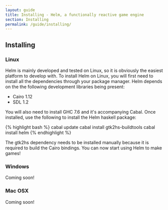 ```yaml
---
layout: guide
title: Installing - Helm, a functionally reactive game engine
section: Installing
permalink: /guide/installing/
---
```


## Installing

### Linux

Helm is mainly developed and tested on Linux, so it is obviously the easiest
platform to develop with. To install Helm on Linux, you will first need to
install all the dependencies through your package manager. Helm depends
on the the following development libraries being present:

* Cairo 1.12
* SDL 1.2

You will also need to install GHC 7.6 and it's accompanying Cabal. Once installed, use
the following to install the Helm haskell package:

{% highlight bash %}
cabal update
cabal install gtk2hs-buildtools
cabal install helm
{% endhighlight %}

The gtk2hs dependency needs to be installed manually because it is required to build
the Cairo bindings. You can now start using Helm to make games!

### Windows

Coming soon!

### Mac OSX

Coming soon!
